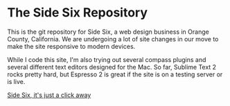 # The Side Six Repository 

This is the git repository for Side Six, a web design business in Orange County, California. We are undergoing a lot of site changes in our move to make the site responsive to modern devices.  

While I code this site, I'm also trying out several compass plugins and several different text editors designed for the Mac. So far, Sublime Text 2 rocks pretty hard, but Espresso 2 is great if the site is on a testing server or is live.

[Side Six, it's just a click away](http://sidesix.org)